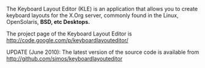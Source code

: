 The Keyboard Layout Editor (KLE) is an application that allows you to create keyboard layouts for the X.Org server, commonly found in the Linux, OpenSolaris, **BSD, etc Desktops.**

The project page of the Keyboard Layout Editor is
http://code.google.com/p/keyboardlayouteditor/

UPDATE (June 2010): The latest version of the source code is available from
http://github.com/simos/keyboardlayouteditor